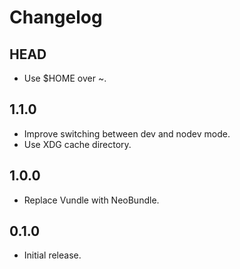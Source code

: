 # Changelog

## HEAD

- Use $HOME over ~.

## 1.1.0

- Improve switching between dev and nodev mode.
- Use XDG cache directory.

## 1.0.0

- Replace Vundle with NeoBundle.

## 0.1.0

- Initial release.
